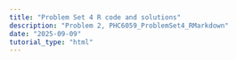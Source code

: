 ```yaml
---
title: "Problem Set 4 R code and solutions"
description: "Problem 2, PHC6059_ProblemSet4_RMarkdown"
date: "2025-09-09"
tutorial_type: "html"
---
```

